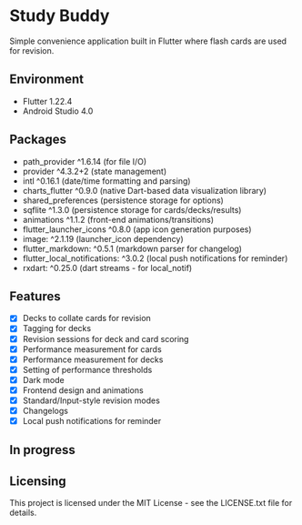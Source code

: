 # Study Buddy

Simple convenience application built in Flutter where flash cards are used for revision.

## Environment

- Flutter 1.22.4
- Android Studio 4.0

## Packages

- path_provider ^1.6.14 (for file I/O)
- provider ^4.3.2+2 (state management)
- intl ^0.16.1 (date/time formatting and parsing)
- charts_flutter ^0.9.0 (native Dart-based data visualization library)
- shared_preferences (persistence storage for options)
- sqflite ^1.3.0 (persistence storage for cards/decks/results)
- animations ^1.1.2 (front-end animations/transitions)
- flutter_launcher_icons ^0.8.0 (app icon generation purposes)
- image: ^2.1.19 (launcher_icon dependency)
- flutter_markdown: ^0.5.1 (markdown parser for changelog)
- flutter_local_notifications: ^3.0.2 (local push notifications for reminder)
- rxdart: ^0.25.0 (dart streams - for local_notif)

## Features

- [x] Decks to collate cards for revision
- [x] Tagging for decks
- [x] Revision sessions for deck and card scoring
- [x] Performance measurement for cards
- [x] Performance measurement for decks
- [x] Setting of performance thresholds
- [x] Dark mode
- [x] Frontend design and animations
- [x] Standard/Input-style revision modes
- [x] Changelogs
- [x] Local push notifications for reminder

## In progress

## Licensing

This project is licensed under the MIT License - see the LICENSE.txt file for details.